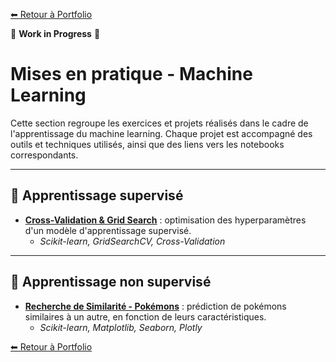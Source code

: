 [⬅ Retour à Portfolio]((../../../../../README.md))

🚧 **Work in Progress** 🚧

# Mises en pratique - Machine Learning

Cette section regroupe les exercices et projets réalisés dans le cadre de l'apprentissage du machine learning. Chaque projet est accompagné des outils et techniques utilisés, ainsi que des liens vers les notebooks correspondants.

---

## 🧠 Apprentissage supervisé

- [**Cross-Validation & Grid Search**](./cross_validation_grid_search.ipynb) : optimisation des hyperparamètres d'un modèle d'apprentissage supervisé.  
   - *Scikit-learn, GridSearchCV, Cross-Validation*  

---

## 🤖 Apprentissage non supervisé

- [**Recherche de Similarité - Pokémons**](./similarites_pokemon.ipynb) : prédiction de pokémons similaires à un autre, en fonction de leurs caractéristiques.
    - *Scikit-learn, Matplotlib, Seaborn, Plotly*  
  
[⬅ Retour à Portfolio](.../README.md)
